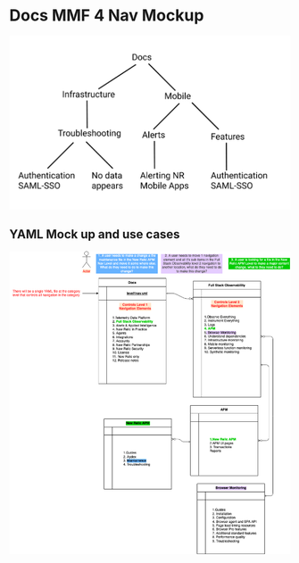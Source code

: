 # Docs MMF 4 Nav Mockup

![](mock-nav.png)

## YAML Mock up and use cases

![](nav-yaml-example.png)
